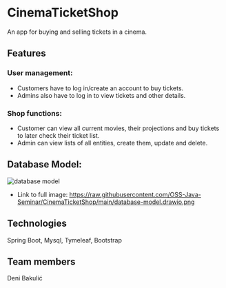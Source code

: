 # CinemaTicketShop

An app for buying and selling tickets in a cinema.


## Features

### User management: 
* Customers have to log in/create an account to buy tickets. 
* Admins also have to log in to view tickets and other details.

### Shop functions: 
* Customer can view all current movies, their projections and buy tickets to later check their ticket list.
* Admin can view lists of all entities, create them, update and delete.


## Database Model:

![database model](https://github.com/OSS-Java-Seminar/CinemaTicketShop/blob/main/DatabaseDiagram.png?raw=true)

* Link to full image: https://raw.githubusercontent.com/OSS-Java-Seminar/CinemaTicketShop/main/database-model.drawio.png

## Technologies
Spring Boot, Mysql, Tymeleaf, Bootstrap

## Team members 
Deni Bakulić




